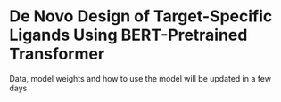 # De Novo Design of Target-Specific Ligands Using BERT-Pretrained Transformer

Data, model weights and how to use the model will be updated in a few days